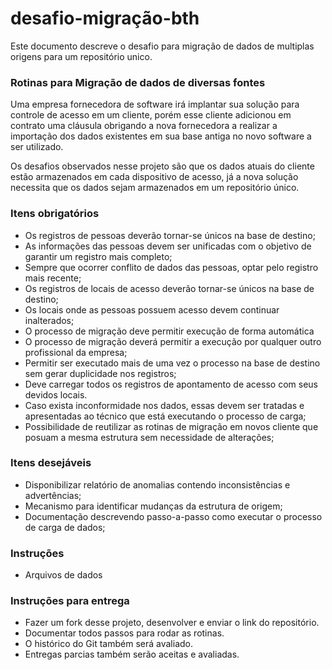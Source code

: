 # desafio-migração-bth

Este documento descreve o desafio para migração de dados de multiplas origens para um repositório unico.

### Rotinas para Migração de dados de diversas fontes

Uma empresa fornecedora de software irá implantar sua solução para controle de acesso em um cliente, porém esse cliente adicionou em contrato uma cláusula obrigando a nova fornecedora a realizar a importação dos dados existentes em sua base antiga no novo software a ser utilizado.

Os desafios observados nesse projeto são que os dados atuais do cliente estão armazenados em cada dispositivo de acesso, já a nova solução necessita que os dados sejam armazenados em um repositório único.
### Itens obrigatórios

* Os registros de pessoas deverão tornar-se únicos na base de destino; 
* As informações das pessoas devem ser unificadas com o objetivo de garantir um registro mais completo; 
* Sempre que ocorrer conflito de dados das pessoas, optar pelo registro mais recente; 
* Os registros de locais de acesso deverão tornar-se únicos na base de destino; 
* Os locais onde as pessoas possuem acesso devem continuar inalterados; 
* O processo de migração deve permitir execução de forma automática
* O processo de migração deverá permitir a execução por qualquer outro profissional da empresa; 
* Permitir ser executado mais de uma vez o processo na base de destino sem gerar duplicidade nos registros; 
* Deve carregar todos os registros de apontamento de acesso com seus devidos locais. 
* Caso exista inconformidade nos dados, essas devem ser tratadas e apresentadas ao técnico que está executando o processo de carga;
* Possibilidade de reutilizar as rotinas de migração em novos cliente que posuam a mesma estrutura sem necessidade de alterações;

### Itens desejáveis

* Disponibilizar relatório de anomalias contendo inconsistências e advertências;
* Mecanismo para identificar mudanças da estrutura de origem;
* Documentação descrevendo passo-a-passo como executar o processo de carga de dados;

### Instruções 

* Arquivos de dados 

### Instruções para entrega

* Fazer um fork desse projeto, desenvolver e enviar o link do repositório.
* Documentar todos passos para rodar as rotinas.
* O histórico do Git também será avaliado.
* Entregas parcias também serão aceitas e avaliadas.
